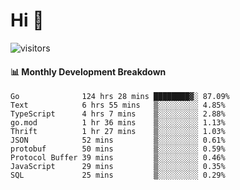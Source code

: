 # Hi 👋
 
![visitors](https://visitor-badge.glitch.me/badge?page_id=sorcererxw.sorcererx)

#### 📊 Monthly Development Breakdown

<!--START_SECTION:waka-->
```text
Go              124 hrs 28 mins ████████▓░ 87.09%
Text            6 hrs 55 mins   ▒░░░░░░░░░ 4.85%
TypeScript      4 hrs 7 mins    ▒░░░░░░░░░ 2.88%
go.mod          1 hr 36 mins    ▒░░░░░░░░░ 1.13%
Thrift          1 hr 27 mins    ▒░░░░░░░░░ 1.03%
JSON            52 mins         ▒░░░░░░░░░ 0.61%
protobuf        50 mins         ▒░░░░░░░░░ 0.59%
Protocol Buffer 39 mins         ▒░░░░░░░░░ 0.46%
JavaScript      29 mins         ▒░░░░░░░░░ 0.35%
SQL             25 mins         ▒░░░░░░░░░ 0.29%
```
<!--END_SECTION:waka-->
